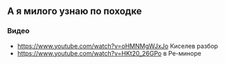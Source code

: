 ## А я милого узнаю по походке

### Видео
- https://www.youtube.com/watch?v=oHMNMgWJxJo Киселев разбор
- https://www.youtube.com/watch?v=HKt20_26GPo в Ре-миноре
